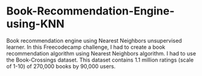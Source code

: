 # Book-Recommendation-Engine-using-KNN
Book recommendation engine using Nearest Neighbors unsupervised learner. In this Freecodecamp challenge, I had to create a book recommendation algorithm using Nearest Neighbors algorithm. I had to use the Book-Crossings dataset. This dataset contains 1.1 million ratings (scale of 1-10) of 270,000 books by 90,000 users.
